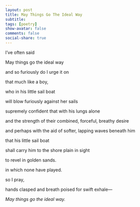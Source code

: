 ```yaml
---
layout: post
title: May Things Go The Ideal Way
subtitle: 
tags: [poetry]
show-avatar: false
comments: false
social-share: true
---
```


I’ve often said

May things go the ideal way

and so furiously do I urge it on

that much like a boy,

who in his little sail boat

will blow furiously against her sails

supremely confident that with his lungs alone

and the strength of their combined, forceful, breathy desire

and perhaps with the aid of softer, lapping waves beneath him

that his little sail boat

shall carry him to the shore plain in sight

to revel in golden sands.

in which none have played.

so I pray,

hands clasped and breath poised for swift exhale—

*May things go the ideal way.*

